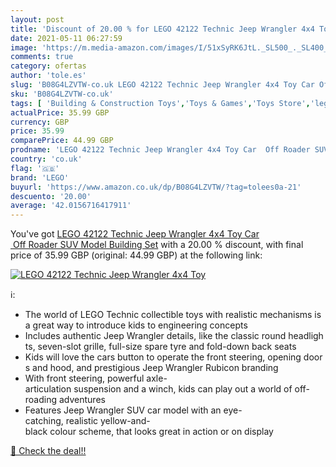 ```yaml
---
layout: post
title: 'Discount of 20.00 % for LEGO 42122 Technic Jeep Wrangler 4x4 Toy'
date: 2021-05-11 06:27:59
image: 'https://m.media-amazon.com/images/I/51xSyRK6JtL._SL500_._SL400_.jpg'
comments: true
category: ofertas
author: 'tole.es'
slug: 'B08G4LZVTW-co.uk LEGO 42122 Technic Jeep Wrangler 4x4 Toy Car Off Roader...'
sku: 'B08G4LZVTW-co.uk'
tags: [ 'Building & Construction Toys','Toys & Games','Toys Store','lego', ]
actualPrice: 35.99 GBP
currency: GBP
price: 35.99
comparePrice: 44.99 GBP
prodname: 'LEGO 42122 Technic Jeep Wrangler 4x4 Toy Car  Off Roader SUV Model Building Set'
country: 'co.uk'
flag: '🇬🇧'
brand: 'LEGO'
buyurl: 'https://www.amazon.co.uk/dp/B08G4LZVTW/?tag=tolees0a-21'
descuento: '20.00'
average: '42.0156716417911'
---
```


You've got [LEGO 42122 Technic Jeep Wrangler 4x4 Toy Car  Off Roader SUV Model Building Set](https://www.amazon.co.uk/dp/B08G4LZVTW/?tag=tolees0a-21) with a  20.00 % discount, with final price of 35.99 GBP (original: 44.99 GBP) at the following link:

[![LEGO 42122 Technic Jeep Wrangler 4x4 Toy](https://m.media-amazon.com/images/I/51xSyRK6JtL._SL500_._SL400_.jpg)](https://www.amazon.co.uk/dp/B08G4LZVTW/?tag=tolees0a-21)

ℹ️:

- The world of LEGO Technic collectible toys with realistic mechanisms is a great way to introduce kids to engineering concepts
- Includes authentic Jeep Wrangler details, like the classic round headlights, seven-slot grille, full-size spare tyre and fold-down back seats
- Kids will love the cars button to operate the front steering, opening doors and hood, and prestigious Jeep Wrangler Rubicon branding
- With front steering, powerful axle-articulation suspension and a winch, kids can play out a world of off-roading adventures
- Features Jeep Wrangler SUV car model with an eye-catching, realistic yellow-and-black colour scheme, that looks great in action or on display

[🛒 Check the deal!!](https://www.amazon.co.uk/dp/B08G4LZVTW/?tag=tolees0a-21)
